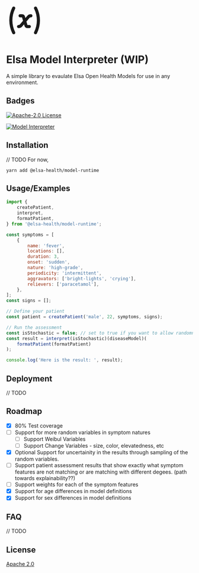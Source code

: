 <svg xmlns="http://www.w3.org/2000/svg" style="height: 100px; width: 100px" fill="none" viewBox="0 0 24 24" stroke="currentColor">
  <path stroke-linecap="round" stroke-linejoin="round" stroke-width="2" d="M4.871 4A17.926 17.926 0 003 12c0 2.874.673 5.59 1.871 8m14.13 0a17.926 17.926 0 001.87-8c0-2.874-.673-5.59-1.87-8M9 9h1.246a1 1 0 01.961.725l1.586 5.55a1 1 0 00.961.725H15m1-7h-.08a2 2 0 00-1.519.698L9.6 15.302A2 2 0 018.08 16H8" />
</svg>

# Elsa Model Interpreter (WIP)

A simple library to evaulate Elsa Open Health Models for use in any environment.

## Badges

[![Apache-2.0 License](https://img.shields.io/badge/license-Apache%202.0-blue.svg)](https://www.apache.org/licenses/LICENSE-2.0)

[![Model Interpreter](https://img.shields.io/badge/model%20interpreter-0.0.1-yellow)](https://img.shields.io/badge/model--interpreter--0.0.3-yellow)

## Installation

// TODO
For now,

```
yarn add @elsa-health/model-runtime
```

## Usage/Examples

```js
import {
	createPatient,
	interpret,
	formatPatient,
} from '@elsa-health/model-runtime';

const symptoms = [
	{
		name: 'fever',
		locations: [],
		duration: 3,
		onset: 'sudden',
		nature: 'high-grade',
		periodicity: 'intermittent',
		aggravators: ['bright-lights', 'crying'],
		relievers: ['paracetamol'],
	},
];
const signs = [];

// Define your patient
const patient = createPatient('male', 22, symptoms, signs);

// Run the assessment
const isStochastic = false; // set to true if you want to allow randomness in the results - good for error margins
const result = interpret(isStochastic)(diseaseModel)(
	formatPatient(formatPatient)
);

console.log('Here is the result: ', result);
```

## Deployment

// TODO

## Roadmap

-   [x] 80% Test coverage
-   [ ] Support for more random variables in symptom natures
    -   [ ] Support Weibul Variables
    -   [ ] Support Change Variables - size, color, elevatedness, etc
-   [x] Optional Support for uncertainity in the results through sampling of the random variables.
-   [ ] Support patient assessment results that show exactly what symptom features are not matching or are matching with different degees. (path towards explainability??)
-   [ ] Support weights for each of the symptom features
-   [x] Support for age differences in model definitions
-   [x] Support for sex differences in model definitions

## FAQ

// TODO

## License

[Apache 2.0](https://choosealicense.com/licenses/apache-2.0/)
